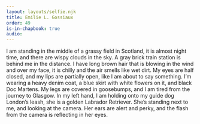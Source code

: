 ```yaml
---
layout: layouts/selfie.njk
title: Emilie L. Gossiaux
order: 49
is-in-chapbook: true
audio:
---
```


I am standing in the middle of a grassy field in Scotland, it is almost night time, and there are wispy clouds in the sky. A gray brick train station is behind me in the distance. I have long brown hair that is blowing in the wind and over my face, it is chilly and the air smells like wet dirt. My eyes are half closed, and my lips are partially open, like I am about to say something. I’m wearing a heavy denim coat, a blue skirt with white flowers on it, and black Doc Martens. My legs are covered in goosebumps, and I am tired from the journey to Glasgow. In my left hand, I am holding onto my guide dog London’s leash, she is a golden Labrador Retriever. She’s standing next to me, and looking at the camera. Her ears are alert and perky, and the flash from the camera is reflecting in her eyes.
